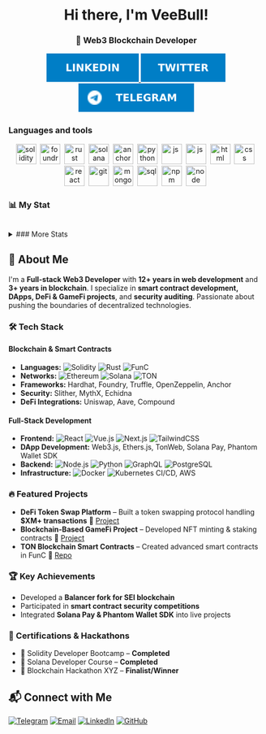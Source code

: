 <div align="center"> <h1>Hi there, I'm VeeBull!</h1> <h3>🚀 Web3 Blockchain Developer</h3></div>

<div id="socials" align="center">
 <a href="#linkedin-url">
  <img src="https://raw.githubusercontent.com/veebull/veebull/refs/heads/main/LinkedIn-blue.svg" alt="LinkedIn"/>
 </a>
  <a href="#twitter-url">
   <img src="https://raw.githubusercontent.com/veebull/veebull/refs/heads/main/Twitter-blue.svg" alt="Twitter"/>
  </a>
  <a href="#telegram-url">
   <img src="https://raw.githubusercontent.com/veebull/veebull/refs/heads/main/Telegram-blue.svg" alt="Telegram"/>
  </a>
</div>

### Languages and tools
<div id="techs" align="center">
 <img src="https://cdn.jsdelivr.net/gh/devicons/devicon/icons/solidity/solidity-original.svg" title="solidity" width="40" height="40" />&nbsp;
 <img src="https://avatars.githubusercontent.com/u/99892494?s=200&v=4" title="foundry-rs" width="40" height="40" />&nbsp;
 <img src="https://cdn.jsdelivr.net/gh/devicons/devicon/icons/rust/rust-original.svg" title="rust" width="40" height="40" />&nbsp;
 <img src="https://cryptologos.cc/logos/solana-sol-logo.svg?v=040" title="solana" width="40" height="40" />&nbsp;
 <img src="https://camo.githubusercontent.com/590ccfb4e70a27673047ee879ed409981c05b2da403e60b4aaa7961ccdb46001/68747470733a2f2f7062732e7477696d672e636f6d2f6d656469612f46565556614f3958454141756c764b3f666f726d61743d706e67266e616d653d736d616c6c" title="anchor" width="40" height="40" />&nbsp;
 <img src="https://cdn.jsdelivr.net/gh/devicons/devicon/icons/python/python-original.svg" title="python" width="40" height="40" />&nbsp;
 <img src="https://cdn.jsdelivr.net/gh/devicons/devicon/icons/typescript/typescript-original.svg" title="js" width="40" height="40" />&nbsp;
 <img src="https://cdn.jsdelivr.net/gh/devicons/devicon/icons/javascript/javascript-original.svg" title="js" width="40" height="40" />&nbsp;
 <img src="https://cdn.jsdelivr.net/gh/devicons/devicon/icons/html5/html5-original.svg" title="html" width="40" height="40"/>&nbsp;
 <img src="https://cdn.jsdelivr.net/gh/devicons/devicon/icons/css3/css3-original.svg" title="css" width="40" height="40" />&nbsp;
 <img src="https://cdn.jsdelivr.net/gh/devicons/devicon/icons/react/react-original.svg" title="react" width="40" height="40"/>&nbsp;
 <img src="https://cdn.jsdelivr.net/gh/devicons/devicon/icons/git/git-plain.svg" title="git" width="40" height="40"/>&nbsp;
 <img src="https://www.svgrepo.com/show/331488/mongodb.svg" title="mongodb" width="40" height="40"/>&nbsp;
 <img src="https://cdn.jsdelivr.net/gh/devicons/devicon/icons/postgresql/postgresql-original.svg" title="sql" width="40" height="40"/>&nbsp;
 <img src="https://cdn.jsdelivr.net/gh/devicons/devicon/icons/npm/npm-original-wordmark.svg" title="npm" width="40" height="40"/>&nbsp;
 <img src="https://cdn.jsdelivr.net/gh/devicons/devicon/icons/nodejs/nodejs-original.svg" title="node"
 width="40" height="40"/>&nbsp;
</div>

### 📊 My Stat

<div id="stat" align="center">
    <img src="https://github-profile-summary-cards.vercel.app/api/cards/profile-details?username=veebull&theme=github_dark" alt=""/>
    <img src="https://github-profile-summary-cards.vercel.app/api/cards/most-commit-language?username=veebull&theme=github_dark" alt=""/>
     <img src="https://github-profile-summary-cards.vercel.app/api/cards/stats?username=veebull&theme=github_dark" alt=""/>
</div>
<details>
<summary>### More Stats</summary>
 <div id="more-stats">
   <img src="https://github-readme-stats.vercel.app/api?username=veebull&show_icons=true&theme=radical" alt=""/>
     <img src="https://github-readme-stats.vercel.app/api/top-langs/?username=veebull&layout=compact&theme=radical" alt=""/>
     <img src="https://streak-stats.demolab.com/?user=veebull&theme=dark" alt=""/>
     <img src="https://github-profile-trophy.vercel.app/?username=veebull&theme=darkhub" alt=""/>
 </div>
</details>

## 🚀 About Me

I'm a **Full-stack Web3 Developer** with **12+ years in web development** and **3+ years in blockchain**. I specialize in **smart contract development, DApps, DeFi & GameFi projects**, and **security auditing**. Passionate about pushing the boundaries of decentralized technologies.

### 🛠 Tech Stack

#### **Blockchain & Smart Contracts**
- **Languages:** ![Solidity](https://img.shields.io/badge/-Solidity-363636?style=flat-square&logo=solidity) ![Rust](https://img.shields.io/badge/-Rust-000000?style=flat-square&logo=rust) ![FunC](https://img.shields.io/badge/-FunC-blue?style=flat-square)
- **Networks:** ![Ethereum](https://img.shields.io/badge/-Ethereum-3C3C3D?style=flat-square&logo=ethereum) ![Solana](https://img.shields.io/badge/-Solana-4E44CE?style=flat-square&logo=solana) ![TON](https://img.shields.io/badge/-TON-blue?style=flat-square&logo=ton)
- **Frameworks:** Hardhat, Foundry, Truffle, OpenZeppelin, Anchor
- **Security:** Slither, MythX, Echidna
- **DeFi Integrations:** Uniswap, Aave, Compound

#### **Full-Stack Development**
- **Frontend:** ![React](https://img.shields.io/badge/-React-61DAFB?style=flat-square&logo=react) ![Vue.js](https://img.shields.io/badge/-Vue.js-4FC08D?style=flat-square&logo=vue.js) ![Next.js](https://img.shields.io/badge/-Next.js-000000?style=flat-square&logo=next.js) ![TailwindCSS](https://img.shields.io/badge/-TailwindCSS-38B2AC?style=flat-square&logo=tailwind-css)
- **DApp Development:** Web3.js, Ethers.js, TonWeb, Solana Pay, Phantom Wallet SDK
- **Backend:** ![Node.js](https://img.shields.io/badge/-Node.js-339933?style=flat-square&logo=node.js) ![Python](https://img.shields.io/badge/-Python-3776AB?style=flat-square&logo=python) ![GraphQL](https://img.shields.io/badge/-GraphQL-E10098?style=flat-square&logo=graphql) ![PostgreSQL](https://img.shields.io/badge/-PostgreSQL-336791?style=flat-square&logo=postgresql)
- **Infrastructure:** ![Docker](https://img.shields.io/badge/-Docker-2496ED?style=flat-square&logo=docker) ![Kubernetes](https://img.shields.io/badge/-Kubernetes-326CE5?style=flat-square&logo=kubernetes) CI/CD, AWS

### 🔥 Featured Projects

- **DeFi Token Swap Platform** – Built a token swapping protocol handling **$XM+ transactions** 🔗 [Project](#)
- **Blockchain-Based GameFi Project** – Developed NFT minting & staking contracts 🔗 [Project](#)
- **TON Blockchain Smart Contracts** – Created advanced smart contracts in FunC 🔗 [Repo](#)

### 🏆 Key Achievements

- Developed a **Balancer fork for SEI blockchain**
- Participated in **smart contract security competitions**
- Integrated **Solana Pay & Phantom Wallet SDK** into live projects

### 📜 Certifications & Hackathons

- 🏅 Solidity Developer Bootcamp – **Completed**
- 🏅 Solana Developer Course – **Completed**
- 🏅 Blockchain Hackathon XYZ – **Finalist/Winner**

## 📬 Connect with Me

[![Telegram](https://img.shields.io/badge/Telegram-%40veegenx-blue)](https://t.me/veegenx)
[![Email](https://img.shields.io/badge/thearmbull91@gmail.com-red)](mailto:thearmbull91@gmail.com)
[![LinkedIn](https://img.shields.io/badge/LinkedIn-%40veebull-blue)](https://www.linkedin.com)
[![GitHub](https://img.shields.io/github/followers/veebull?style=social)](https://github.com/gh)

<div align="center">
<img src="https://quotes-github-readme.vercel.app/api?theme=dark&quote=The%20blockchain%20remembers%20everything%E2%80%94make%20your%20code%20worth%20remembering.&author=V" alt=""/>
</div>
